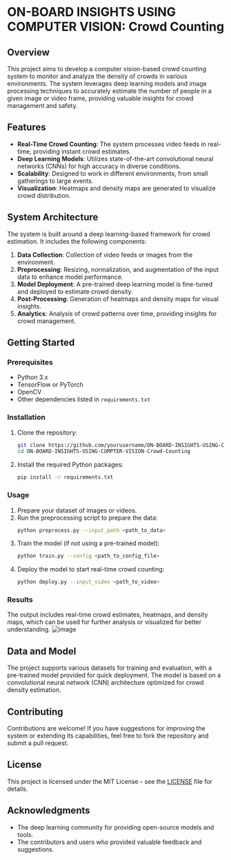 # ON-BOARD INSIGHTS USING COMPUTER VISION: Crowd Counting

## Overview

This project aims to develop a computer vision-based crowd counting system to monitor and analyze the density of crowds in various environments. The system leverages deep learning models and image processing techniques to accurately estimate the number of people in a given image or video frame, providing valuable insights for crowd management and safety.

## Features

- **Real-Time Crowd Counting**: The system processes video feeds in real-time, providing instant crowd estimates.
- **Deep Learning Models**: Utilizes state-of-the-art convolutional neural networks (CNNs) for high accuracy in diverse conditions.
- **Scalability**: Designed to work in different environments, from small gatherings to large events.
- **Visualization**: Heatmaps and density maps are generated to visualize crowd distribution.

## System Architecture

The system is built around a deep learning-based framework for crowd estimation. It includes the following components:

1. **Data Collection**: Collection of video feeds or images from the environment.
2. **Preprocessing**: Resizing, normalization, and augmentation of the input data to enhance model performance.
3. **Model Deployment**: A pre-trained deep learning model is fine-tuned and deployed to estimate crowd density.
4. **Post-Processing**: Generation of heatmaps and density maps for visual insights.
5. **Analytics**: Analysis of crowd patterns over time, providing insights for crowd management.

## Getting Started

### Prerequisites

- Python 3.x
- TensorFlow or PyTorch
- OpenCV
- Other dependencies listed in `requirements.txt`

### Installation

1. Clone the repository:
   ```bash
   git clone https://github.com/yourusername/ON-BOARD-INSIGHTS-USING-COMPTER-VISION-Crowd-Counting.git
   cd ON-BOARD-INSIGHTS-USING-COMPTER-VISION-Crowd-Counting
   ```
2. Install the required Python packages:
   ```bash
   pip install -r requirements.txt
   ```

### Usage

1. Prepare your dataset of images or videos.
2. Run the preprocessing script to prepare the data:
   ```bash
   python preprocess.py --input_path <path_to_data>
   ```
3. Train the model (if not using a pre-trained model):
   ```bash
   python train.py --config <path_to_config_file>
   ```
4. Deploy the model to start real-time crowd counting:
   ```bash
   python deploy.py --input_video <path_to_video>
   ```

### Results

The output includes real-time crowd estimates, heatmaps, and density maps, which can be used for further analysis or visualized for better understanding.
![image](https://github.com/user-attachments/assets/dc8d0f95-7c26-411a-9964-8748234ec2c1)


## Data and Model

The project supports various datasets for training and evaluation, with a pre-trained model provided for quick deployment. The model is based on a convolutional neural network (CNN) architecture optimized for crowd density estimation.

## Contributing

Contributions are welcome! If you have suggestions for improving the system or extending its capabilities, feel free to fork the repository and submit a pull request.

## License

This project is licensed under the MIT License - see the [LICENSE](LICENSE) file for details.

## Acknowledgments

- The deep learning community for providing open-source models and tools.
- The contributors and users who provided valuable feedback and suggestions.

